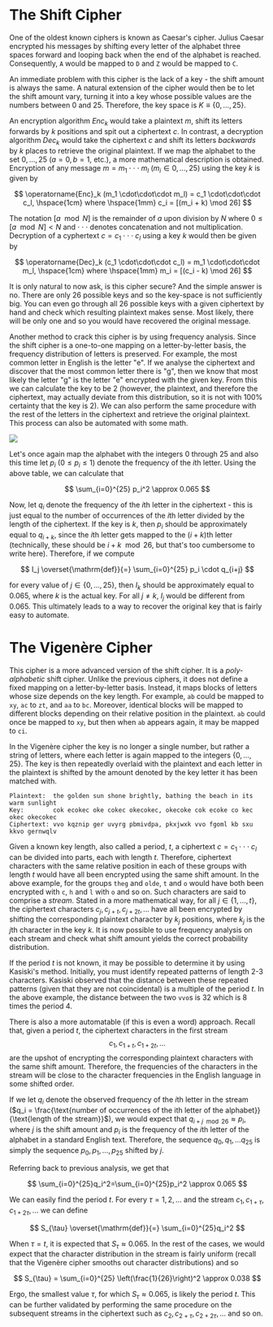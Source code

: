 # The Shift Cipher

One of the oldest known ciphers is known as Caesar's cipher. Julius Caesar encrypted his messages by shifting every letter of the alphabet three spaces forward and looping back when the end of the alphabet is reached. Consequently, `A` would be mapped to `D` and `Z` would be mapped to `C`.

An immediate problem with this cipher is the lack of a key - the shift amount is always the same. A natural extension of the cipher would then be to let the shift amount vary, turning it into a key whose possible values are the numbers between 0 and 25. Therefore, the key space is  $K \equiv \{ 0, ..., 25 \}$.

An encryption algorithm $Enc_k$ would take a plaintext $m$, shift its letters forwards by $k$ positions and spit out a ciphertext $c$. In contrast, a decryption algorithm $Dec_k$ would take the ciphertext $c$ and shift its letters *backwards* by $k$ places to retrieve the original plaintext. If we map the alphabet to the set ${0,...,25}$ ($a = 0, b = 1$, etc.), a more mathematical description is obtained. Encryption of any message $m = m_1 \cdot\cdot\cdot m_l$ ($m_i \in {0,...,25}$) using the key $k$ is given by
 
 $$
 \operatorname{Enc}_k (m_1 \cdot\cdot\cdot m_l) = c_1 \cdot\cdot\cdot c_l, \hspace{1cm} where \hspace{1mm} c_i = [(m_i + k) \mod 26]
 $$

The notation $[a \mod N]$ is the remainder of $a$ upon division by $N$ where $0\leq[a \mod N] < N$ and $\cdot\cdot\cdot$ denotes concatenation and not multiplication. Decryption of a cyphertext $c = c_1 \cdot\cdot\cdot c_l$ using a key $k$ would then be given by 

 $$
 \operatorname{Dec}_k (c_1 \cdot\cdot\cdot c_l) = m_1 \cdot\cdot\cdot m_l, \hspace{1cm} where \hspace{1mm} m_i = [(c_i - k) \mod 26]
 $$

It is only natural to now ask, is this cipher secure? And the simple answer is no. There are only 26 possible keys and so the key-space is not sufficiently big. You can even go through all 26 possible keys with a given ciphertext by hand and check which resulting plaintext makes sense. Most likely, there will be only one and so you would have recovered the original message.

Another method to crack this cipher is by using frequency analysis. Since the shift cipher is a one-to-one mapping on a letter-by-letter basis, the frequency distribution of letters is preserved. For example, the most common letter in English is the letter "e". If we analyse the ciphertext and discover that the most common letter there is "g", then we know that most likely the letter "g" is the letter "e" encrypted with the given key. From this we can calculate the key to be 2 (however, the plaintext, and therefore the ciphertext, may actually deviate from this distribution, so it is not with 100% certainty that the key is 2). We can also perform the same procedure with the rest of the letters in the ciphertext and retrieve the original plaintext. This process can also be automated with some math.

![](TODO)

Let's once again map the alphabet with the integers 0 through 25 and also this time let $p_i$ ($0 \leq p_i \leq 1$) denote the frequency of the $i$th letter. Using the above table, we can calculate that

$$
\sum_{i=0}^{25} p_i^2 \approx 0.065
$$

Now, let $q_i$ denote the frequency of the $i$th letter in the ciphertext - this is just equal to the number of occurrences of the $i$th letter divided by the length of the ciphertext. If the key is $k$, then $p_i$ should be approximately equal to $q_{i+k}$, since the $i$th letter gets mapped to the $(i+k)$th letter (technically, these should be $i+k \mod 26$, but that's too cumbersome to write here). Therefore, if we compute

$$
I_j \overset{\mathrm{def}}{=} \sum_{i=0}^{25} p_i \cdot q_{i+j}
$$

for every value of $j \in \{0,...,25\}$, then $I_k$ should be approximately equal to 0.065, where $k$ is the actual key. For all $j \neq k$, $I_j$ would be different from 0.065. This ultimately leads to a way to recover the original key that is fairly easy to automate.

# The Vigenère Cipher

This cipher is a more advanced version of the shift cipher. It is a *poly-alphabetic* shift cipher. Unlike the previous ciphers, it does not define a fixed mapping on a letter-by-letter basis. Instead, it maps blocks of letters whose size depends on the key length. For example, `ab` could be mapped to `xy`, `ac` to `zt`, and `aa` to `bc`. Moreover, identical blocks will be mapped to different blocks depending on their relative position in the plaintext. `ab` could once be mapped to `xy`, but then when `ab` appears again, it may be mapped to `ci`.

In the Vigenère cipher the key is no longer a single number, but rather a string of letters, where each letter is again mapped to the integers $\{0,...,25\}$. The key is then repeatedly overlaid with the plaintext and each letter in the plaintext is shifted by the amount denoted by the key letter it has been matched with.

```
Plaintext:  the golden sun shone brightly, bathing the beach in its warm sunlight
Key:        cok ecokec oke cokec okecokec, okecoke cok ecoke co kec okec okecokec
Ciphertext: vvo kqznip ger uvyrg pbmivdpa, pkxjwxk vvo fgoml kb sxu kkvo gernwqlv
```

Given a known key length, also called a period, $t$, a ciphertext $c = c_1 \cdot\cdot\cdot c_l$ can be divided into parts, each with length $t$. Therefore, ciphertext characters with the same relative position in each of these groups with length $t$ would have all been encrypted using the same shift amount. In the above example, for the groups `theg` and `olde`, `t` and `o` would have both been encrypted with `c`, `h` and `l` with `o` and so on. Such characters are said to comprise a *stream*. Stated in a more mathematical way, for all $j \in \{1,...,t\}$, the ciphertext characters $c_j,c_{j+t},c_{j+2t},...$ have all been encrypted by shifting the corresponding plaintext character by $k_j$ positions, where $k_j$ is the $j$th character in the key $k$. It is now possible to use frequency analysis on each stream and check what shift amount yields the correct probability distribution.

If the period $t$ is not known, it may be possible to determine it by using Kasiski's method. Initially, you must identify repeated patterns of length 2-3 characters. Kasiski observed that the distance between these repeated patterns (given that they are not coincidental) is a multiple of the period $t$. In the above example, the distance between the two `vvo`s is 32 which is 8 times the period 4. 

There is also a more automatable (if this is even a word) approach. Recall that, given a period $t$, the ciphertext characters in the first stream 
$$c_1,c_{1+t},c_{1+2t},...$$
are the upshot of encrypting the corresponding plaintext characters with the same shift amount. Therefore, the frequencies of the characters in the stream will be close to the character frequencies in the English language in some shifted order. 

If we let $q_i$ denote the observed frequency of the $i$th letter in the stream ($q_i = \frac{\text{number of occurrences of the ith letter of the alphabet}}{\text{length of the stream}}$), we would expect that $q_{i+j \mod 26} \approx p_i$, where $j$ is the shift amount and $p_i$ is the frequency of the $i$th letter of the alphabet in a standard English text. Therefore, the sequence $q_0,q_1,...q_{25}$ is simply the sequence $p_0,p_1,...,p_{25}$ shifted by $j$.

Referring back to previous analysis, we get that 

$$
\sum_{i=0}^{25}q_i^2=\sum_{i=0}^{25}p_i^2 \approx 0.065
$$

We can easily find the period $t$. For every $\tau =1,2,...$ and the stream $c_1,c_{1+\tau},c_{1+2\tau},...$ we can define

$$
S_{\tau} \overset{\mathrm{def}}{=} \sum_{i=0}^{25}q_i^2
$$

When $\tau=t$, it is expected that $S_{\tau} \approx 0.065$. In the rest of the cases, we would expect that the character distribution in the stream is fairly uniform (recall that the Vigenère cipher smooths out character distributions) and so 

$$
S_{\tau} = \sum_{i=0}^{25} \left(\frac{1}{26}\right)^2 \approx 0.038
$$

Ergo, the smallest value $\tau$, for which $S_{\tau} \approx 0.065$, is likely the period $t$. This can be further validated by performing the same procedure on the subsequent streams in the ciphertext such as $c_2,c_{2+\tau},c_{2+2\tau},...$ and so on.